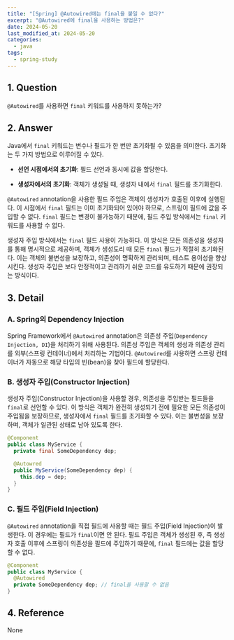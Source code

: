 ```yaml
---
title: "[Spring] @Autowired에는 final을 붙일 수 없다?"
excerpt: "@Autowired에 final을 사용하는 방법은?"
date: 2024-05-20
last_modified_at: 2024-05-20
categories:
  - java
tags:
  - spring-study
---
```


## 1. Question

`@Autowired`를 사용하면 `final` 키워드를 사용하지 못하는가?

## 2. Answer

Java에서 `final` 키워드는 변수나 필드가 한 번만 초기화될 수 있음을 의미한다. 초기화는 두 가지 방법으로 이루어질 수 있다.

* **선언 시점에서의 초기화**: 필드 선언과 동시에 값을 할당한다.

* **생성자에서의 초기화**: 객체가 생성될 때, 생성자 내에서 `final` 필드를 초기화한다.

`@Autowired` annotation을 사용한 필드 주입은 객체의 생성자가 호출된 이후에 실행된다. 이 시점에서 `final` 필드는 이미 초기화되어 있어야 하므로, 스프링이 필드에 값을 주입할 수 없다. `final` 필드는 변경이 불가능하기 때문에, 필드 주입 방식에서는 `final` 키워드를 사용할 수 없다.

생성자 주입 방식에서는 `final` 필드 사용이 가능하다. 이 방식은 모든 의존성을 생성자를 통해 명시적으로 제공하며, 객체가 생성도리 때 모든 `final` 필드가 적절히 초기화된다. 이는 객체의 불변성을 보장하고, 의존성이 명확하게 관리되며, 테스트 용이성을 향상시킨다. 생성자 주입은 보다 안정적이고 관리하기 쉬운 코드를 유도하기 때문에 권장되는 방식이다.

## 3. Detail

### A. Spring의 Dependency Injection

Spring Framework에서 `@Autowired` annotation은 의존성 주입(`Dependency Injection, DI`)을 처리하기 위해 사용된다. 의존성 주입은 객체의 생성과 의존성 관리를 외부(스프링 컨테이너)에서 처리하는 기법이다. `@Autowired`를 사용하면 스프링 컨테이너가 자동으로 해당 타입의 빈(bean)을 찾아 필드에 할당한다.

### B. 생성자 주입(Constructor Injection)

생성자 주입(Constructor Injection)을 사용할 경우, 의존성을 주입받는 필드들을 `final`로 선언할 수 있다. 이 방식은 객체가 완전히 생성되기 전에 필요한 모든 의존성이 주입됨을 보장하므로, 생성자에서 `final` 필드를 초기화할 수 있다. 이는 불변성을 보장하며, 객체가 일관된 상태로 남아 있도록 한다.

```java
@Component
public class MyService {
  private final SomeDependency dep;

  @Autowred
  public MyService(SomeDependency dep) {
    this.dep = dep;
  }
}
```

### C. 필드 주입(Field Injection)

`@Autowired` annotation을 직접 필드에 사용할 때는 필드 주입(Field Injection)이 발생한다. 이 경우에는 필드가 `final`이면 안 된다. 필드 주입은 객체가 생성된 후, 즉 생성자 호출 이후에 스프링이 의존성을 필드에 주입하기 때문에, `final` 필드에는 값을 할당할 수 없다.

```java
@Component
public class MyService {
  @Autowired
  private SomeDependency dep; // final을 사용할 수 없음
}
```

## 4. Reference

None